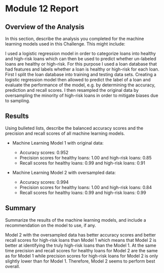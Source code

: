 # Module 12 Report

## Overview of the Analysis

In this section, describe the analysis you completed for the machine learning models used in this Challenge. This might include:

I used a logistic regression model in order to categorize loans into healthy and high-risk loans which can then be used to predict whether un-labeled loans are healthy or high-risk.  For this purpose I used a loan database that had features and labels whether a loan is healthy or high-risk for each loan.  First I split the loan database into training and testing data sets.  Creating a logistic regression model then allowed to predict the label of a loan and evaluate the performance of the model, e.g. by determining the accuracy, prediction and recall scores.  I then resampled the original data by oversampling the minority of high-risk loans in order to mitigate biases due to sampling.  

## Results

Using bulleted lists, describe the balanced accuracy scores and the precision and recall scores of all machine learning models.

* Machine Learning Model 1 with original data:
  * Accuracy scores: 0.952
  * Precision scores for healthy loans: 1.00 and high-risk loans: 0.85
  * Recall scores for healthy loans: 0.99 and high-risk loans: 0.91

* Machine Learning Model 2 with oversampled data:
  * Accuracy scores: 0.994
  * Precision scores for healthy loans: 1.00 and high-risk loans: 0.84
  * Recall scores for healthy loans: 0.99 and high-risk loans: 0.99

## Summary

Summarize the results of the machine learning models, and include a recommendation on the model to use, if any. 

Model 2 with the oversampled data has better accuracy scores and better recall scores for high-risk loans than Model 1 which means that Model 2 is better at identifying the truly high-risk loans than the Model 1. At the same time precision and recall scores for healthy loans for Model 2 are the same as for Model 1 while precision scores for high-risk loans for Model 2 is only slightly lower than for Model 1. Therefore, Model 2 seems to perform best overall.
